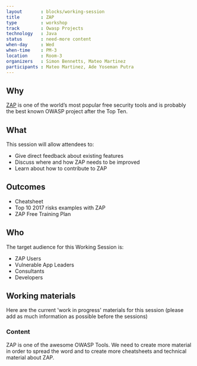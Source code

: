 ```yaml
---
layout       : blocks/working-session
title        : ZAP
type         : workshop
track        : Owasp Projects
technology   : Java
status       : need-more content
when-day     : Wed
when-time    : PM-3
location     : Room-3
organizers   : Simon Bennetts, Mateo Martinez
participants : Mateo Martinez, Ade Yoseman Putra
---
```


## Why

[ZAP](https://www.owasp.org/index.php/OWASP_Zed_Attack_Proxy_Project) is one of the world’s most popular free security tools and is probably the best known OWASP project after the Top Ten.

## What

This session will allow attendees to:
* Give direct feedback about existing features
* Discuss where and how ZAP needs to be improved
* Learn about how to contribute to ZAP

## Outcomes

- Cheatsheet
- Top 10 2017 risks examples with ZAP
- ZAP Free Training Plan

## Who

The target audience for this Working Session is:

- ZAP Users
- Vulnerable App Leaders 
- Consultants
- Developers

## Working materials

Here are the current 'work in progress' materials for this session (please add as much information as possible before the sessions)

### Content

ZAP is one of the awesome OWASP Tools. We need to create more material in order to spread the word and to create more cheatsheets and technical material about ZAP.
